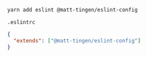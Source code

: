 ```sh
yarn add eslint @matt-tingen/eslint-config
```

`.eslintrc`

```json
{
  "extends": ["@matt-tingen/eslint-config"]
}
```
